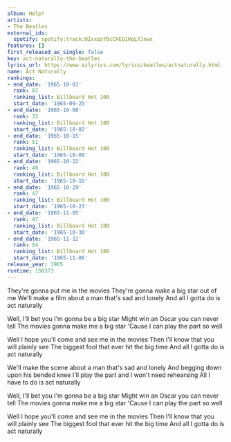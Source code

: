```yaml
---
album: Help!
artists:
- The Beatles
external_ids:
  spotify: spotify:track:0IxxqsYBcCHEQ1HqLYJnwx
features: []
first_released_as_single: false
key: act-naturally-the-beatles
lyrics_url: https://www.azlyrics.com/lyrics/beatles/actnaturally.html
name: Act Naturally
rankings:
- end_date: '1965-10-01'
  rank: 87
  ranking_list: Billboard Hot 100
  start_date: '1965-09-25'
- end_date: '1965-10-08'
  rank: 72
  ranking_list: Billboard Hot 100
  start_date: '1965-10-02'
- end_date: '1965-10-15'
  rank: 51
  ranking_list: Billboard Hot 100
  start_date: '1965-10-09'
- end_date: '1965-10-22'
  rank: 49
  ranking_list: Billboard Hot 100
  start_date: '1965-10-16'
- end_date: '1965-10-29'
  rank: 47
  ranking_list: Billboard Hot 100
  start_date: '1965-10-23'
- end_date: '1965-11-05'
  rank: 47
  ranking_list: Billboard Hot 100
  start_date: '1965-10-30'
- end_date: '1965-11-12'
  rank: 54
  ranking_list: Billboard Hot 100
  start_date: '1965-11-06'
release_year: 1965
runtime: 150373
---
```

They're gonna put me in the movies
They're gonna make a big star out of me
We'll make a film about a man that's sad and lonely
And all I gotta do is act naturally

Well, I'll bet you I'm gonna be a big star
Might win an Oscar you can never tell
The movies gonna make me a big star
'Cause I can play the part so well

Well I hope you'll come and see me in the movies
Then I'll know that you will plainly see
The biggest fool that ever hit the big time
And all I gotta do is act naturally

We'll make the scene about a man that's sad and lonely
And begging down upon his bended knee
I'll play the part and I won't need rehearsing
All I have to do is act naturally

Well, I'll bet you I'm gonna be a big star
Might win an Oscar you can never tell
The movies gonna make me a big star
'Cause I can play the part so well

Well I hope you'll come and see me in the movies
Then I'll know that you will plainly see
The biggest fool that ever hit the big time
And all I gotta do is act naturally
